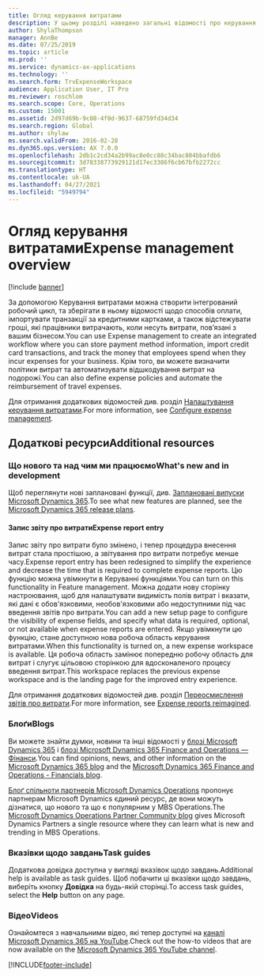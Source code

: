 ```yaml
---
title: Огляд керування витратами
description: У цьому розділі наведено загальні відомості про керування витратами та посилання на додаткові ресурси. За допомогою Керування витратами можна створити інтегрований робочий цикл, та зберігати в ньому відомості щодо способів оплати, імпортувати транзакції за кредитними картками, а також відстежувати гроші, які працівники витрачають, коли несуть витрати, пов’язані з вашим бізнесом.
author: ShylaThompson
manager: AnnBe
ms.date: 07/25/2019
ms.topic: article
ms.prod: ''
ms.service: dynamics-ax-applications
ms.technology: ''
ms.search.form: TrvExpenseWorkspace
audience: Application User, IT Pro
ms.reviewer: roschlom
ms.search.scope: Core, Operations
ms.custom: 15001
ms.assetid: 2d97d69b-9c08-4f0d-9637-68759fd34d34
ms.search.region: Global
ms.author: shylaw
ms.search.validFrom: 2016-02-28
ms.dyn365.ops.version: AX 7.0.0
ms.openlocfilehash: 2db1c2cd34a2b99ac8e0cc88c34bac804bbafdb6
ms.sourcegitcommit: 3d78338773929121d17ec3386f6cb67bfb2272cc
ms.translationtype: HT
ms.contentlocale: uk-UA
ms.lasthandoff: 04/27/2021
ms.locfileid: "5949794"
---
```

# <a name="expense-management-overview"></a><span data-ttu-id="1379b-104">Огляд керування витратами</span><span class="sxs-lookup"><span data-stu-id="1379b-104">Expense management overview</span></span>

[!include [banner](../includes/banner.md)]

<span data-ttu-id="1379b-105">За допомогою Керування витратами можна створити інтегрований робочий цикл, та зберігати в ньому відомості щодо способів оплати, імпортувати транзакції за кредитними картками, а також відстежувати гроші, які працівники витрачають, коли несуть витрати, пов’язані з вашим бізнесом.</span><span class="sxs-lookup"><span data-stu-id="1379b-105">You can use Expense management to create an integrated workflow where you can store payment method information, import credit card transactions, and track the money that employees spend when they incur expenses for your business.</span></span> <span data-ttu-id="1379b-106">Крім того, ви можете визначити політики витрат та автоматизувати відшкодування витрат на подорожі.</span><span class="sxs-lookup"><span data-stu-id="1379b-106">You can also define expense policies and automate the reimbursement of travel expenses.</span></span>

<span data-ttu-id="1379b-107">Для отримання додаткових відомостей див. розділ [Налаштування керування витратами](plan-expense-management.md).</span><span class="sxs-lookup"><span data-stu-id="1379b-107">For more information, see [Configure expense management](plan-expense-management.md).</span></span>

## <a name="additional-resources"></a><span data-ttu-id="1379b-108">Додаткові ресурси</span><span class="sxs-lookup"><span data-stu-id="1379b-108">Additional resources</span></span>

### <a name="whats-new-and-in-development"></a><span data-ttu-id="1379b-109">Що нового та над чим ми працюємо</span><span class="sxs-lookup"><span data-stu-id="1379b-109">What's new and in development</span></span>

<span data-ttu-id="1379b-110">Щоб переглянути нові заплановані функції, див. [Заплановані випуски Microsoft Dynamics 365](/dynamics365/release-plans/).</span><span class="sxs-lookup"><span data-stu-id="1379b-110">To see what new features are planned, see the [Microsoft Dynamics 365 release plans](/dynamics365/release-plans/).</span></span>

#### <a name="expense-report-entry"></a><span data-ttu-id="1379b-111">Запис звіту про витрати</span><span class="sxs-lookup"><span data-stu-id="1379b-111">Expense report entry</span></span>

<span data-ttu-id="1379b-112">Запис звіту про витрати було змінено, і тепер процедура внесення витрат стала простішою, а звітування про витрати потребує менше часу.</span><span class="sxs-lookup"><span data-stu-id="1379b-112">Expense report entry has been redesigned to simplify the experience and decrease the time that is required to complete expense reports.</span></span> <span data-ttu-id="1379b-113">Цю функцію можна увімкнути в Керуванні функціями.</span><span class="sxs-lookup"><span data-stu-id="1379b-113">You can turn on this functionality in Feature management.</span></span> <span data-ttu-id="1379b-114">Можна додати нову сторінку настроювання, щоб для налаштувати видимість полів витрат і вказати, які дані є обов'язковими, необов'язковими або недоступними під час введення звітів про витрати.</span><span class="sxs-lookup"><span data-stu-id="1379b-114">You can add a new setup page to configure the visibility of expense fields, and specify what data is required, optional, or not available when expense reports are entered.</span></span> <span data-ttu-id="1379b-115">Якщо увімкнути цю функцію, стане доступною нова робоча область керування витратами.</span><span class="sxs-lookup"><span data-stu-id="1379b-115">When this functionality is turned on, a new expense workspace is available.</span></span> <span data-ttu-id="1379b-116">Ця робоча область замінює попередню робочу область для витрат і слугує цільовою сторінкою для вдосконаленого процесу введення витрат.</span><span class="sxs-lookup"><span data-stu-id="1379b-116">This workspace replaces the previous expense workspace and is the landing page for the improved entry experience.</span></span>

<span data-ttu-id="1379b-117">Для отримання додаткових відомостей див. розділ [Переосмислення звітів про витрати](ExpenseWorkspaceNew.md).</span><span class="sxs-lookup"><span data-stu-id="1379b-117">For more information, see [Expense reports reimagined](ExpenseWorkspaceNew.md).</span></span>

### <a name="blogs"></a><span data-ttu-id="1379b-118">Блоґи</span><span class="sxs-lookup"><span data-stu-id="1379b-118">Blogs</span></span>

<span data-ttu-id="1379b-119">Ви можете знайти думки, новини та інші відомості у [блозі Microsoft Dynamics 365](https://community.dynamics.com/b/msftdynamicsblog?c=Enterprise) і [ блозі Microsoft Dynamics 365 Finance and Operations — Фінанси](https://community.dynamics.com/365/financeandoperations/b/financials).</span><span class="sxs-lookup"><span data-stu-id="1379b-119">You can find opinions, news, and other information on the [Microsoft Dynamics 365 blog](https://community.dynamics.com/b/msftdynamicsblog?c=Enterprise) and the [Microsoft Dynamics 365 Finance and Operations - Financials blog](https://community.dynamics.com/365/financeandoperations/b/financials).</span></span>

<span data-ttu-id="1379b-120">[Блоґ спільноти партнерів Microsoft Dynamics Operations](https://community.dynamics.com/partner/b/operationspartnercommunityblog) пропонує партнерам Microsoft Dynamics єдиний ресурс, де вони можуть дізнатися, що нового та що є популярним у MBS Operations.</span><span class="sxs-lookup"><span data-stu-id="1379b-120">The [Microsoft Dynamics Operations Partner Community blog](https://community.dynamics.com/partner/b/operationspartnercommunityblog) gives Microsoft Dynamics Partners a single resource where they can learn what is new and trending in MBS Operations.</span></span>

### <a name="task-guides"></a><span data-ttu-id="1379b-121">Вказівки щодо завдань</span><span class="sxs-lookup"><span data-stu-id="1379b-121">Task guides</span></span>

<span data-ttu-id="1379b-122">Додаткова довідка доступна у вигляді вказівок щодо завдань.</span><span class="sxs-lookup"><span data-stu-id="1379b-122">Additional help is available as task guides.</span></span> <span data-ttu-id="1379b-123">Щоб побачити ці вказівки щодо завдань, виберіть кнопку **Довідка** на будь-якій сторінці.</span><span class="sxs-lookup"><span data-stu-id="1379b-123">To access task guides, select the **Help** button on any page.</span></span>

### <a name="videos"></a><span data-ttu-id="1379b-124">Відео</span><span class="sxs-lookup"><span data-stu-id="1379b-124">Videos</span></span>

<span data-ttu-id="1379b-125">Ознайомтеся з навчальними відео, які тепер доступні на [каналі Microsoft Dynamics 365 на YouTube](https://www.youtube.com/channel/UCJGCg4rB3QSs8y_1FquelBQ).</span><span class="sxs-lookup"><span data-stu-id="1379b-125">Check out the how-to videos that are now available on the [Microsoft Dynamics 365 YouTube channel](https://www.youtube.com/channel/UCJGCg4rB3QSs8y_1FquelBQ).</span></span>


[!INCLUDE[footer-include](../includes/footer-banner.md)]